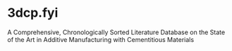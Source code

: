 # 3dcp.fyi
A Comprehensive, Chronologically Sorted Literature Database on the State of the Art in Additive Manufacturing with Cementitious Materials
